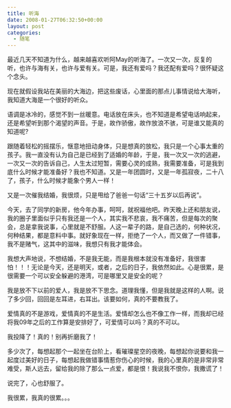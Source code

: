 ```yaml
---
title: 听海
date: 2008-01-27T06:32:50+00:00
layout: post
categories:
  - 随笔
---
```

最近几天不知道为什么，越来越喜欢听阿May的听海了。一次又一次，反复的听，也许与海有关，也许与爱有关。可是，我还有爱吗？我还配有爱吗？很怀疑这个念头。

现在就假设我站在美丽的大海边，把这些废话，心里面的那点儿事情说给大海听，我知道大海是一个很好的听众。

语调是冰冷的，感觉不到一丝暖意。电话放在床头，也不知道是希望电话响起来，还是希望听到那个渴望的声音。于是，故作骄傲，故作放浪不骇，可是谁又能真的知道呢?

跟随着轻松的摇摆乐，惬意地扭动身体，只是想真的放松，我只是一个心事太重的孩子。我一直没有认为自己是已经到了适婚的年龄，于是，我一次又一次的逃避，一次又一次的告诉自己，人生太过短暂，需要心灵的成熟，我需要准备，可是我到底什么时候才能准备好？我也不知道。又是一年团圆时，又是一年孤寂夜，二十八了，孩子，什么时候才能象个男人一样！

又是一次催我结婚，我很烦，只是甩给了爸爸一句话“三十五岁以后再说”。
<!--more-->
今天，去了同学的新房，他今年办事，呵呵，就祝福他吧。昨天晚上还和朋友说，我的圈子里面似乎只有我还是一个人，其实我不悲哀，我不痛苦，但是每次的聚会，总是拿我说事，心里就是不舒服。人这一辈子的路，是自己选的，何种状况，何种结果，都是意料中事。就好象现在一样，拒绝了一个人，而又做了一件错事，我不是赌气，这其中的滋味，我想只有我才能体会。

我想大声地说，不想结婚，不是我无能，而是我根本就没有准备好，我很害怕！！！无论是今天，还是明天，或者，之后的日子，我依然如此。心是很累，是很需要一个可以安全躲避的港湾，可是哪里又是安全的呢？

我是放不下以前的爱人，我是放不下思念。道理我懂，但是我就是这样的人啊。说了多少回，回回是左耳进，右耳出。该要如何，真的不要教我了。

爱情真的不是游戏，爱情真的不是生活。爱情却怎么也不像工作一样，而我却已经将我09年之后的工作算是安排好了，可爱情可以吗？真的不可以。

我投降了！真的！别再折磨我了！

多少次了，每想起那个一起坐在台阶上，看璀璨星空的夜晚，每想起你说要和我一起度过美好的日子，每想起我做错事情惹你伤心的时候，我的心里真的是非常非常难受，斯人远去，留给我的除了那么一点爱，都是恨！我说我不恨你，我撒谎了！

说完了，心也舒服了。

我很累，我真的很累。。。